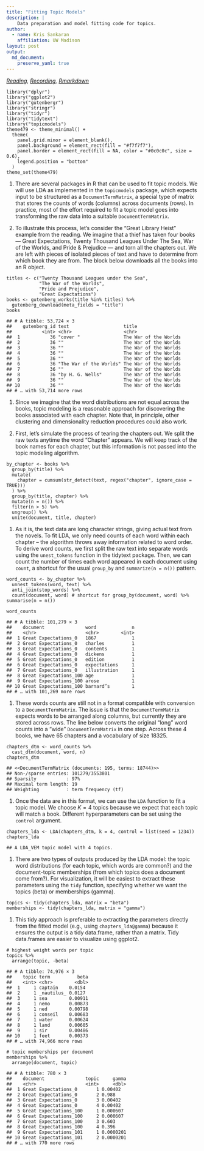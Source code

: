 ```yaml
---
title: "Fitting Topic Models"
description: |
    Data preparation and model fitting code for topics.
author:
  - name: Kris Sankaran
    affiliation: UW Madison
layout: post
output:
  md_document:
    preserve_yaml: true
---
```


*[Reading](https://www.tidytextmining.com/topicmodeling.html),
[Recording](https://mediaspace.wisc.edu/media/Week%2011%20%5B2%5D%20Fitting%20Topic%20Models/1_44m6jcvy),
[Rmarkdown](https://github.com/krisrs1128/stat479/blob/master/_posts/2021-03-30-week11-2/week11-2.Rmd)*

    library("dplyr")
    library("ggplot2")
    library("gutenbergr")
    library("stringr")
    library("tidyr")
    library("tidytext")
    library("topicmodels")
    theme479 <- theme_minimal() + 
      theme(
        panel.grid.minor = element_blank(),
        panel.background = element_rect(fill = "#f7f7f7"),
        panel.border = element_rect(fill = NA, color = "#0c0c0c", size = 0.6),
        legend.position = "bottom"
      )
    theme_set(theme479)

1.  There are several packages in R that can be used to fit topic
    models. We will use LDA as implemented in the `topicmodels` package,
    which expects input to be structured as a `DocumentTermMatrix`, a
    special type of matrix that stores the counts of words (columns)
    across documents (rows). In practice, most of the effort required to
    fit a topic model goes into transforming the raw data into a
    suitable `DocumentTermMatrix`.

2.  To illustrate this process, let’s consider the “Great Library Heist”
    example from the reading. We imagine that a thief has taken four
    books — Great Expectations, Twenty Thousand Leagues Under The Sea,
    War of the Worlds, and Pride & Prejudice — and torn all the chapters
    out. We are left with pieces of isolated pieces of text and have to
    determine from which book they are from. The block below downloads
    all the books into an R object.

<!-- -->

    titles <- c("Twenty Thousand Leagues under the Sea", 
                "The War of the Worlds",
                "Pride and Prejudice", 
                "Great Expectations")
    books <- gutenberg_works(title %in% titles) %>%
      gutenberg_download(meta_fields = "title")
    books

    ## # A tibble: 53,724 × 3
    ##    gutenberg_id text                    title                
    ##           <int> <chr>                   <chr>                
    ##  1           36 "cover "                The War of the Worlds
    ##  2           36 ""                      The War of the Worlds
    ##  3           36 ""                      The War of the Worlds
    ##  4           36 ""                      The War of the Worlds
    ##  5           36 ""                      The War of the Worlds
    ##  6           36 "The War of the Worlds" The War of the Worlds
    ##  7           36 ""                      The War of the Worlds
    ##  8           36 "by H. G. Wells"        The War of the Worlds
    ##  9           36 ""                      The War of the Worlds
    ## 10           36 ""                      The War of the Worlds
    ## # … with 53,714 more rows

1.  Since we imagine that the word distributions are not equal across
    the books, topic modeling is a reasonable approach for discovering
    the books associated with each chapter. Note that, in principle,
    other clustering and dimensionality reduction procedures could also
    work.

2.  First, let’s simulate the process of tearing the chapters out. We
    split the raw texts anytime the word “Chapter” appears. We will keep
    track of the book names for each chapter, but this information is
    not passed into the topic modeling algorithm.

<!-- -->

    by_chapter <- books %>%
      group_by(title) %>%
      mutate(
        chapter = cumsum(str_detect(text, regex("chapter", ignore_case = TRUE)))
      ) %>%
      group_by(title, chapter) %>%
      mutate(n = n()) %>%
      filter(n > 5) %>%
      ungroup() %>%
      unite(document, title, chapter)

1.  As it is, the text data are long character strings, giving actual
    text from the novels. To fit LDA, we only need counts of each word
    within each chapter – the algorithm throws away information related
    to word order. To derive word counts, we first split the raw text
    into separate words using the `unest_tokens` function in the
    tidytext package. Then, we can count the number of times each word
    appeared in each document using `count`, a shortcut for the usual
    `group_by` and `summarize(n = n())` pattern.

<!-- -->

    word_counts <- by_chapter %>%
      unnest_tokens(word, text) %>%
      anti_join(stop_words) %>%
      count(document, word) # shortcut for group_by(document, word) %>% summarise(n = n())

    word_counts

    ## # A tibble: 101,279 × 3
    ##    document               word             n
    ##    <chr>                  <chr>        <int>
    ##  1 Great Expectations_0   1867             1
    ##  2 Great Expectations_0   charles          1
    ##  3 Great Expectations_0   contents         1
    ##  4 Great Expectations_0   dickens          1
    ##  5 Great Expectations_0   edition          1
    ##  6 Great Expectations_0   expectations     1
    ##  7 Great Expectations_0   illustration     1
    ##  8 Great Expectations_100 age              1
    ##  9 Great Expectations_100 arose            1
    ## 10 Great Expectations_100 barnard’s        1
    ## # … with 101,269 more rows

1.  These words counts are still not in a format compatible with
    conversion to a `DocumentTermMatrix`. The issue is that the
    `DocumentTermMatrix` expects words to be arranged along columns, but
    currently they are stored across rows. The line below converts the
    original “long” word counts into a “wide” `DocumentTermMatrix` in
    one step. Across these 4 books, we have 65 chapters and a vocabulary
    of size 18325.

<!-- -->

    chapters_dtm <- word_counts %>%
      cast_dtm(document, word, n)
    chapters_dtm

    ## <<DocumentTermMatrix (documents: 195, terms: 18744)>>
    ## Non-/sparse entries: 101279/3553801
    ## Sparsity           : 97%
    ## Maximal term length: 19
    ## Weighting          : term frequency (tf)

1.  Once the data are in this format, we can use the `LDA` function to
    fit a topic model. We choose *K* = 4 topics because we expect that
    each topic will match a book. Different hyperparameters can be set
    using the `control` argument.

<!-- -->

    chapters_lda <- LDA(chapters_dtm, k = 4, control = list(seed = 1234))
    chapters_lda

    ## A LDA_VEM topic model with 4 topics.

1.  There are two types of outputs produced by the LDA model: the topic
    word distributions (for each topic, which words are common?) and the
    document-topic memberships (from which topics does a document come
    from?). For visualization, it will be easiest to extract these
    parameters using the `tidy` function, specifying whether we want the
    topics (beta) or memberships (gamma).

<!-- -->

    topics <- tidy(chapters_lda, matrix = "beta")
    memberships <- tidy(chapters_lda, matrix = "gamma")

1.  This tidy approach is preferable to extracting the parameters
    directly from the fitted model (e.g., using `chapters_lda@gamma`)
    because it ensures the output is a tidy data.frame, rather than a
    matrix. Tidy data.frames are easier to visualize using ggplot2.

<!-- -->

    # highest weight words per topic
    topics %>%
      arrange(topic, -beta)

    ## # A tibble: 74,976 × 3
    ##    topic term          beta
    ##    <int> <chr>        <dbl>
    ##  1     1 captain    0.0154 
    ##  2     1 _nautilus_ 0.0127 
    ##  3     1 sea        0.00911
    ##  4     1 nemo       0.00873
    ##  5     1 ned        0.00798
    ##  6     1 conseil    0.00683
    ##  7     1 water      0.00624
    ##  8     1 land       0.00605
    ##  9     1 sir        0.00486
    ## 10     1 feet       0.00373
    ## # … with 74,966 more rows

    # topic memberships per document
    memberships %>%
      arrange(document, topic)

    ## # A tibble: 780 × 3
    ##    document               topic     gamma
    ##    <chr>                  <int>     <dbl>
    ##  1 Great Expectations_0       1 0.00402  
    ##  2 Great Expectations_0       2 0.988    
    ##  3 Great Expectations_0       3 0.00402  
    ##  4 Great Expectations_0       4 0.00402  
    ##  5 Great Expectations_100     1 0.000607 
    ##  6 Great Expectations_100     2 0.000607 
    ##  7 Great Expectations_100     3 0.603    
    ##  8 Great Expectations_100     4 0.396    
    ##  9 Great Expectations_101     1 0.0000201
    ## 10 Great Expectations_101     2 0.0000201
    ## # … with 770 more rows
